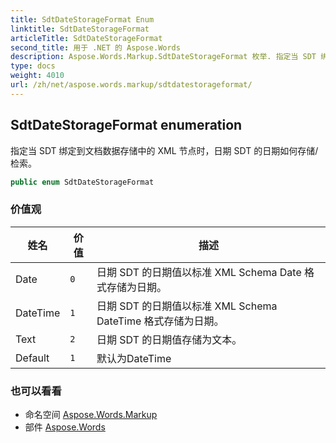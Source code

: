 ```yaml
---
title: SdtDateStorageFormat Enum
linktitle: SdtDateStorageFormat
articleTitle: SdtDateStorageFormat
second_title: 用于 .NET 的 Aspose.Words
description: Aspose.Words.Markup.SdtDateStorageFormat 枚举. 指定当 SDT 绑定到文档数据存储中的 XML 节点时日期 SDT 的日期如何存储/检索 在 C#.
type: docs
weight: 4010
url: /zh/net/aspose.words.markup/sdtdatestorageformat/
---
```

## SdtDateStorageFormat enumeration

指定当 SDT 绑定到文档数据存储中的 XML 节点时，日期 SDT 的日期如何存储/检索。

```csharp
public enum SdtDateStorageFormat
```

### 价值观

| 姓名 | 价值 | 描述 |
| --- | --- | --- |
| Date | `0` | 日期 SDT 的日期值以标准 XML Schema Date 格式存储为日期。 |
| DateTime | `1` | 日期 SDT 的日期值以标准 XML Schema DateTime 格式存储为日期。 |
| Text | `2` | 日期 SDT 的日期值存储为文本。 |
| Default | `1` | 默认为DateTime |

### 也可以看看

* 命名空间 [Aspose.Words.Markup](../../aspose.words.markup/)
* 部件 [Aspose.Words](../../)
